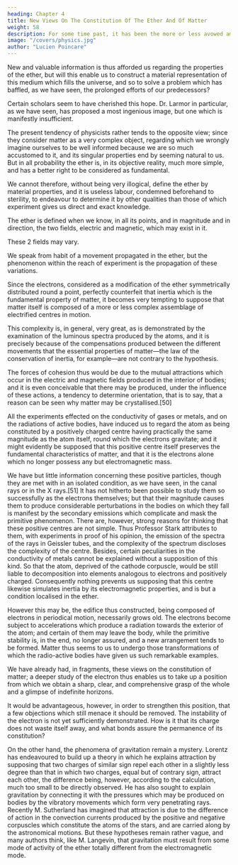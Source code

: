 ```yaml
---
heading: Chapter 4
title: New Views On The Constitution Of The Ether And Of Matter
weight: 58
description: For some time past, it has been the more or less avowed ambition of physicists to construct with the particles of ether all possible forms of corporeal existence
image: "/covers/physics.jpg"
author: "Lucien Poincare"
---
```




New and valuable information is thus afforded us regarding the properties of the ether, but will this enable us to construct a material representation of this medium which fills the universe, and so to solve a problem which has baffled, as we have seen, the prolonged efforts of our predecessors?

Certain scholars seem to have cherished this hope. Dr. Larmor in particular, as we have seen, has proposed a most ingenious image, but one which is manifestly insufficient. 

The present tendency of physicists rather tends to the opposite view; since they consider matter as a very complex object, regarding which we wrongly imagine ourselves to be well informed because we are so much accustomed to it, and its singular properties end by seeming natural to us. But in all probability the ether is, in its objective reality, much more simple, and has a better right to be considered as fundamental.

We cannot therefore, without being very illogical, define the ether by material properties, and it is useless labour, condemned beforehand to sterility, to endeavour to determine it by other qualities than those of which experiment gives us direct and exact knowledge.

The ether is defined when we know, in all its points, and in magnitude and in direction, the two fields, electric and magnetic, which may exist in it. 

These 2 fields may vary. 

We speak from habit of a movement propagated in the ether, but the phenomenon within the reach of experiment is the propagation of these variations.

Since the electrons, considered as a modification of the ether symmetrically distributed round a point, perfectly counterfeit that inertia which is the fundamental property of matter, it becomes very tempting to suppose that matter itself is composed of a more or less complex assemblage of electrified centres in motion.

This complexity is, in general, very great, as is demonstrated by the examination of the luminous spectra produced by the atoms, and it is precisely because of the compensations produced between the different movements that the essential properties of matter—the law of the conservation of inertia, for example—are not contrary to the hypothesis.

The forces of cohesion thus would be due to the mutual attractions which occur in the electric and magnetic fields produced in the interior of bodies; and it is even conceivable that there may be produced, under the influence of these actions, a tendency to determine orientation, that is to say, that a reason can be seen why matter may be crystallised.[50]

All the experiments effected on the conductivity of gases or metals, and on the radiations of active bodies, have induced us to regard the atom as being constituted by a positively charged centre having practically the same magnitude as the atom itself, round which the electrons gravitate; and it might evidently be supposed that this positive centre itself preserves the fundamental characteristics of matter, and that it is the electrons alone which no longer possess any but electromagnetic mass.

We have but little information concerning these positive particles, though they are met with in an isolated condition, as we have seen, in the canal rays or in the X rays.[51] It has not hitherto been possible to study them so successfully as the electrons themselves; but that their magnitude causes them to produce considerable perturbations in the bodies on which they fall is manifest by the secondary emissions which complicate and mask the primitive phenomenon. There are, however, strong reasons for thinking that these positive centres are not simple. Thus Professor Stark attributes to them, with experiments in proof of his opinion, the emission of the spectra of the rays in Geissler tubes, and the complexity of the spectrum discloses the complexity of the centre. Besides, certain peculiarities in the conductivity of metals cannot be explained without a supposition of this kind. So that the atom, deprived of the cathode corpuscle, would be still liable to decomposition into elements analogous to electrons and positively charged. Consequently nothing prevents us supposing that this centre likewise simulates inertia by its electromagnetic properties, and is but a condition localised in the ether.

However this may be, the edifice thus constructed, being composed of electrons in periodical motion, necessarily grows old. The electrons become subject to accelerations which produce a radiation towards the exterior of the atom; and certain of them may leave the body, while the primitive stability is, in the end, no longer assured, and a new arrangement tends to be formed. Matter thus seems to us to undergo those transformations of which the radio-active bodies have given us such remarkable examples.

We have already had, in fragments, these views on the constitution of matter; a deeper study of the electron thus enables us to take up a position from which we obtain a sharp, clear, and comprehensive grasp of the whole and a glimpse of indefinite horizons.

It would be advantageous, however, in order to strengthen this position, that a few objections which still menace it should be removed. The instability of the electron is not yet sufficiently demonstrated. How is it that its charge does not waste itself away, and what bonds assure the permanence of its constitution?

On the other hand, the phenomena of gravitation remain a mystery. Lorentz has endeavoured to build up a theory in which he explains attraction by supposing that two charges of similar sign repel each other in a slightly less degree than that in which two charges, equal but of contrary sign, attract each other, the difference being, however, according to the calculation, much too small to be directly observed. He has also sought to explain gravitation by connecting it with the pressures which may be produced on bodies by the vibratory movements which form very penetrating rays. Recently M. Sutherland has imagined that attraction is due to the difference of action in the convection currents produced by the positive and negative corpuscles which constitute the atoms of the stars, and are carried along by the astronomical motions. But these hypotheses remain rather vague, and many authors think, like M. Langevin, that gravitation must result from some mode of activity of the ether totally different from the electromagnetic mode.

